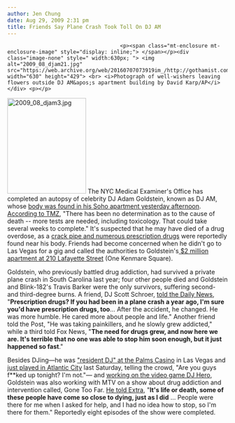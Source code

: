 ```yaml
---
author: Jen Chung
date: Aug 29, 2009 2:31 pm
title: Friends Say Plane Crash Took Toll On DJ AM
---
```


	
										<p><span class="mt-enclosure mt-enclosure-image" style="display: inline;"> </span></p><div class="image-none" style=" width:630px; "> <img alt="2009_08_djam21.jpg" src="https://web.archive.org/web/20160707073919im_/http://gothamist.com/attachments/jen/2009_08_djam21.jpg" width="630" height="429"> <br> <i>Photograph of well-wishers leaving flowers outside DJ AM&apos;s apartment building by David Karp/AP</i></div> <p></p>

<p><span class="mt-enclosure mt-enclosure-image" style="display: inline;"> <img alt="2009_08_djam3.jpg" src="https://web.archive.org/web/20160707073919im_/http://gothamist.com/attachments/jen/2009_08_djam3.jpg" width="180" height="218" class="image-left"> </span>The NYC Medical Examiner&apos;s Office has completed an autopsy of celebrity DJ Adam Goldstein, known as DJ AM, whose <a href="https://web.archive.org/web/20160707073919/http://gothamist.com/2009/08/28/breaking_dj_am_found_dead_in_soho.php">body was found in his Soho apartment yesterday afternoon</a>.  <a href="https://web.archive.org/web/20160707073919/http://www.tmz.com/2009/08/29/dj-am-autopsy-complete/">According to TMZ</a>, &quot;There has been no determination as to the cause of death -- more tests are needed, including toxicology. That could take several weeks to complete.&quot;  It&apos;s suspected that he may have died of a drug overdose, as a <a href="https://web.archive.org/web/20160707073919/http://www.nypost.com/seven/08292009/news/regionalnews/dj_am_in_sohodrug_death_187016.htm">crack pipe and numerous prescription drugs</a> were reportedly found near his body.  Friends had become concerned when he didn&apos;t go to Las Vegas for a gig and called the authorities to Goldstein&apos;s<a href="https://web.archive.org/web/20160707073919/http://www.observer.com/2008/dj-am-spins-his-fine-philly-self-1-9-m-condo-balazs-one-kenmare-square"> $2 million apartment at 210 Lafayette Street</a> (One Kenmare Square).</p>

<p>Goldstein, who previously battled drug addiction, had survived a private plane crash in South Carolina last year; four other people died and Goldstein and Blink-182&apos;s Travis Barker were the only survivors, suffering second- and third-degree burns.  A friend, DJ Scott Schroer, <a href="https://web.archive.org/web/20160707073919/http://www.nydailynews.com/gossip/2009/08/28/2009-08-28_adam_goldstein_aka_dj_am_found_dead_in_his_manhattan_apartment.html">told the Daily News</a>, &quot;<strong>Prescription drugs? If you had been in a plane crash a year ago, I&apos;m sure you&apos;d have prescription drugs, too</strong>... After the accident, he changed. He was more humble. He cared more about people and life.&quot; Another friend told the Post, &quot;He was taking painkillers, and he slowly grew addicted,&quot; while a third told Fox News, &quot;<strong>The need for drugs grew, and now here we are. It&apos;s terrible that no one was able to stop him soon enough, but it just happened so fast</strong>.&quot;</p>

<p>Besides DJing&#x2014;he was <a href="https://web.archive.org/web/20160707073919/http://www.tmz.com/2009/08/28/palms-casino-well-miss-our-resident-dj?icid=sphere_tmzcom_inline">&quot;resident DJ&quot; at the Palms Casino</a> in Las Vegas and <a href="https://web.archive.org/web/20160707073919/http://www.tmz.com/2009/08/29/dj-ams-final-gig/">just played in Atlantic City</a> last Saturday, telling the crowd, &quot;Are you guys f**ked up tonight? I&apos;m not.&quot;&#x2014; and <a href="https://web.archive.org/web/20160707073919/http://www.thestate.com/thebuzz/story/920354.html">working on the video game DJ Hero</a>, Goldstein was also working with MTV on a show about drug addiction and intervention called, Gone Too Far. <a href="https://web.archive.org/web/20160707073919/http://extratv.warnerbros.com/2009/08/dj_ams_eerie_last_sit_down_int.php">He told Extra</a>, &quot;<strong>It&apos;s life or death, some of these people have come so close to dying, just as I did</strong> ... People were there for me when I asked for help, and I had no idea how to stop, so I&apos;m there for them.&quot; Reportedly eight episodes of the show were completed.</p>					
										
									
				